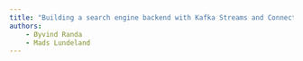 ```yaml
---
title: "Building a search engine backend with Kafka Streams and Connect "
authors:
    - Øyvind Randa
    - Mads Lundeland
---
```

